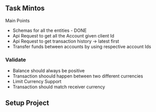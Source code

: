 
## Task Mintos

Main Points
- Schemas for all the entities - DONE
- Api Request to get all the Account given client Id
- Api Request to get transaction history -> latest first
-  Transfer funds between accounts by using respective account Ids

### Validate
- Balance should always be positive
- Transaction shoould happen between two different currencies
- Limit Currency Support
- Transaction should match receiver currency


## Setup Project